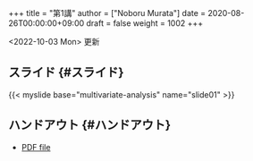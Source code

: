 +++
title = "第1講"
author = ["Noboru Murata"]
date = 2020-08-26T00:00:00+09:00
draft = false
weight = 1002
+++

<span class="timestamp-wrapper"><span class="timestamp">&lt;2022-10-03 Mon&gt; </span></span> 更新


## スライド {#スライド}

{{&lt; myslide base="multivariate-analysis" name="slide01" &gt;}}


## ハンドアウト {#ハンドアウト}

-   [PDF file](https://noboru-murata.github.io/multivariate-analysis/pdfs/slide01.pdf)
